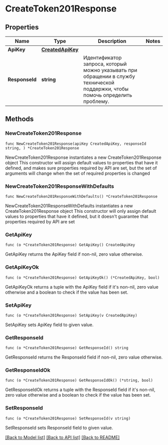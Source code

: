 # CreateToken201Response

## Properties

Name | Type | Description | Notes
------------ | ------------- | ------------- | -------------
**ApiKey** | [**CreatedApiKey**](CreatedApiKey.md) |  | 
**ResponseId** | **string** | Идентификатор запроса, который можно указывать при обращении в службу технической поддержки, чтобы помочь определить проблему. | 

## Methods

### NewCreateToken201Response

`func NewCreateToken201Response(apiKey CreatedApiKey, responseId string, ) *CreateToken201Response`

NewCreateToken201Response instantiates a new CreateToken201Response object
This constructor will assign default values to properties that have it defined,
and makes sure properties required by API are set, but the set of arguments
will change when the set of required properties is changed

### NewCreateToken201ResponseWithDefaults

`func NewCreateToken201ResponseWithDefaults() *CreateToken201Response`

NewCreateToken201ResponseWithDefaults instantiates a new CreateToken201Response object
This constructor will only assign default values to properties that have it defined,
but it doesn't guarantee that properties required by API are set

### GetApiKey

`func (o *CreateToken201Response) GetApiKey() CreatedApiKey`

GetApiKey returns the ApiKey field if non-nil, zero value otherwise.

### GetApiKeyOk

`func (o *CreateToken201Response) GetApiKeyOk() (*CreatedApiKey, bool)`

GetApiKeyOk returns a tuple with the ApiKey field if it's non-nil, zero value otherwise
and a boolean to check if the value has been set.

### SetApiKey

`func (o *CreateToken201Response) SetApiKey(v CreatedApiKey)`

SetApiKey sets ApiKey field to given value.


### GetResponseId

`func (o *CreateToken201Response) GetResponseId() string`

GetResponseId returns the ResponseId field if non-nil, zero value otherwise.

### GetResponseIdOk

`func (o *CreateToken201Response) GetResponseIdOk() (*string, bool)`

GetResponseIdOk returns a tuple with the ResponseId field if it's non-nil, zero value otherwise
and a boolean to check if the value has been set.

### SetResponseId

`func (o *CreateToken201Response) SetResponseId(v string)`

SetResponseId sets ResponseId field to given value.



[[Back to Model list]](../README.md#documentation-for-models) [[Back to API list]](../README.md#documentation-for-api-endpoints) [[Back to README]](../README.md)


